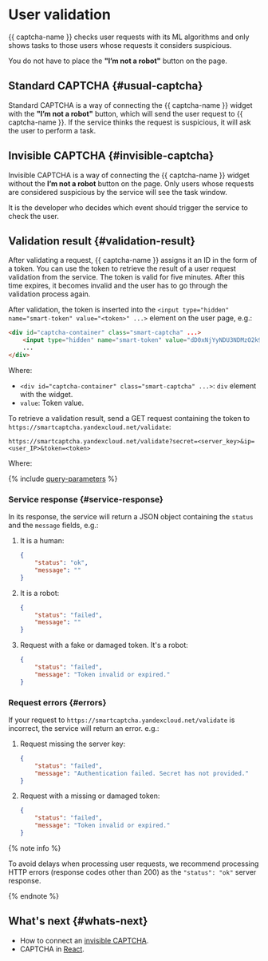# User validation

{{ captcha-name }} checks user requests with its ML algorithms and only shows tasks to those users whose requests it considers suspicious.

You do not have to place the **"I’m not a robot"** button on the page.

## Standard CAPTCHA {#usual-captcha}

Standard CAPTCHA is a way of connecting the {{ captcha-name }} widget with the **"I’m not a robot"** button, which will send the user request to {{ captcha-name }}. If the service thinks the request is suspicious, it will ask the user to perform a task.

## Invisible CAPTCHA {#invisible-captcha}

Invisible CAPTCHA is a way of connecting the {{ captcha-name }} widget without the **I’m not a robot** button on the page. Only users whose requests are considered suspicious by the service will see the task window.

It is the developer who decides which event should trigger the service to check the user.

## Validation result {#validation-result}

After validating a request, {{ captcha-name }} assigns it an ID in the form of a token. You can use the token to retrieve the result of a user request validation from the service. The token is valid for five minutes. After this time expires, it becomes invalid and the user has to go through the validation process again.

After validation, the token is inserted into the `<input type="hidden" name="smart-token" value="<token>" ...>` element on the user page, e.g.:

```HTML
<div id="captcha-container" class="smart-captcha" ...>
    <input type="hidden" name="smart-token" value="dD0xNjYyNDU3NDMzO2k9MmEwMjo2Yjg6YjA4MTpiNTk3OjoxOjFiO0Q9MjVCREY1RDgzMDBERjQ3QjExNkUyMDJDNjJFNEI3Q0Y0QjYzRkRDNzJEMkVGQzQyRUNDNjMxODgzMUM0REZBNzI1QUE1QzUwO3U9MTY2MjQ1NzQzMzk5MTEwNjQxNTtoPTg4MWRjMDc2YzE3MjkxNGUwNDgwMTVkYzhlZjU3ODQ0">
    ...
</div>
```

Where:

* `<div id="captcha-container" class="smart-captcha" ...>`: `div` element with the widget.
* `value`: Token value.

To retrieve a validation result, send a GET request containing the token to `https://smartcaptcha.yandexcloud.net/validate`:

```TEXT
https://smartcaptcha.yandexcloud.net/validate?secret=<server_key>&ip=<user_IP>&token=<token>
```

Where:

{% include [query-parameters](../../_includes/smartcaptcha/query-parameters.md) %}

### Service response {#service-response}

In its response, the service will return a JSON object containing the `status` and the `message` fields, e.g.:

1. It is a human:

   ```json
   {
       "status": "ok",
       "message": ""
   }
   ```

1. It is a robot:

   ```json
   {
       "status": "failed",
       "message": ""
   }
   ```

1. Request with a fake or damaged token. It's a robot:

   ```json
   {
       "status": "failed",
       "message": "Token invalid or expired."
   }
   ```

### Request errors {#errors}

If your request to `https://smartcaptcha.yandexcloud.net/validate` is incorrect, the service will return an error. e.g.:

1. Request missing the server key:

   ```JSON
   {
       "status": "failed",
       "message": "Authentication failed. Secret has not provided."
   }
   ```

1. Request with a missing or damaged token:

   ```JSON
   {
       "status": "failed",
       "message": "Token invalid or expired."
   }
   ```

{% note info %}

To avoid delays when processing user requests, we recommend processing HTTP errors (response codes other than 200) as the `"status": "ok"` server response.

{% endnote %}

## What's next {#whats-next}

* How to connect an [invisible CAPTCHA](./invisible-captcha.md).
* CAPTCHA in [React](./react.md).
